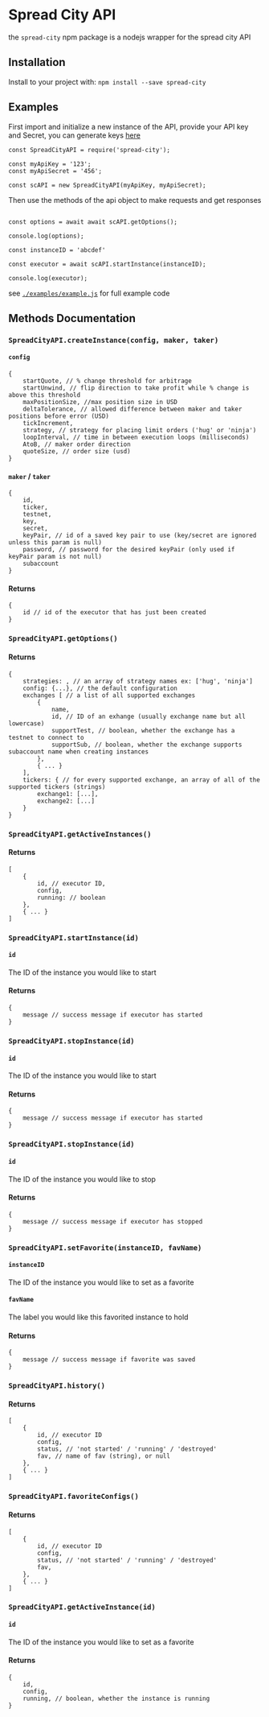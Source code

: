 # Spread City API

the `spread-city` npm package is a nodejs wrapper for the spread city API

## Installation

Install to your project with:
`npm install --save spread-city`


## Examples

First import and initialize a new instance of the API, provide your API key and Secret, you can generate keys [here](https://mrspreader.com/config)

```
const SpreadCityAPI = require('spread-city');
 
const myApiKey = '123';
const myApiSecret = '456';

const scAPI = new SpreadCityAPI(myApiKey, myApiSecret);

```

Then use the methods of the api object to make requests and get responses

```

const options = await await scAPI.getOptions();

console.log(options);

const instanceID = 'abcdef'

const executor = await scAPI.startInstance(instanceID);

console.log(executor);

```

see [`./examples/example.js`](examples/example.js) for full example code


## Methods Documentation

### `SpreadCityAPI.createInstance(config, maker, taker)`

#### `config`
```
{
    startQuote, // % change threshold for arbitrage
    startUnwind, // flip direction to take profit while % change is above this threshold
    maxPositionSize, //max position size in USD
    deltaTolerance, // allowed difference between maker and taker positions before error (USD)
    tickIncrement,
    strategy, // strategy for placing limit orders ('hug' or 'ninja')
    loopInterval, // time in between execution loops (milliseconds)
    AtoB, // maker order direction
    quoteSize, // order size (usd)
}
```

#### `maker` / `taker`
```
{
    id,
    ticker,
    testnet,
    key,
    secret,
    keyPair, // id of a saved key pair to use (key/secret are ignored unless this param is null)
    password, // password for the desired keyPair (only used if keyPair param is not null)
    subaccount
}
```

#### Returns
```
{
    id // id of the executor that has just been created
}
```

### `SpreadCityAPI.getOptions()`

#### Returns
```
{
    strategies: , // an array of strategy names ex: ['hug', 'ninja']
    config: {...}, // the default configuration
    exchanges [ // a list of all supported exchanges
        {
            name,
            id, // ID of an exhange (usually exchange name but all lowercase)
            supportTest, // boolean, whether the exchange has a testnet to connect to
            supportSub, // boolean, whether the exchange supports subaccount name when creating instances
        },
        { ... }
    ], 
    tickers: { // for every supported exchange, an array of all of the supported tickers (strings)
        exchange1: [...],
        exchange2: [...]
    }
}
```

### `SpreadCityAPI.getActiveInstances()`

#### Returns
```
[
    {
        id, // executor ID,
        config,
        running: // boolean
    },
    { ... }
]
```


### `SpreadCityAPI.startInstance(id)`

#### `id`
The ID of the instance you would like to start


#### Returns
```
{
    message // success message if executor has started
}
```


### `SpreadCityAPI.stopInstance(id)`

#### `id`
The ID of the instance you would like to start


#### Returns
```
{
    message // success message if executor has started
}
```


### `SpreadCityAPI.stopInstance(id)`

#### `id`
The ID of the instance you would like to stop


#### Returns
```
{
    message // success message if executor has stopped
}
```

### `SpreadCityAPI.setFavorite(instanceID, favName)`

#### `instanceID`
The ID of the instance you would like to set as a favorite

#### `favName`
The label you would like this favorited instance to hold

#### Returns
```
{
    message // success message if favorite was saved
}
```



### `SpreadCityAPI.history()`

#### Returns
```
[
    {
        id, // executor ID
        config,
        status, // 'not started' / 'running' / 'destroyed'
        fav, // name of fav (string), or null
    },
    { ... }
]
```

### `SpreadCityAPI.favoriteConfigs()`

#### Returns
```
[
    {
        id, // executor ID
        config,
        status, // 'not started' / 'running' / 'destroyed'
        fav,
    },
    { ... }
]
```

### `SpreadCityAPI.getActiveInstance(id)`

#### `id`
The ID of the instance you would like to set as a favorite

#### Returns
```
{
    id,
    config,
    running, // boolean, whether the instance is running
}
```